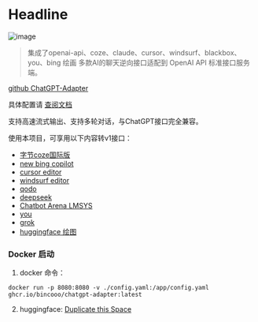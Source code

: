 # Headline

![image](https://github.com/user-attachments/assets/93be2041-8ebc-466a-9fd4-939f4f9082f2)

> 集成了openai-api、coze、claude、cursor、windsurf、blackbox、you、bing  绘画 多款AI的聊天逆向接口适配到 OpenAI API 标准接口服务端。

[github ChatGPT-Adapter](https://github.com/bincooo/chatgpt-adapter/#/quickstart)

具体配置请 [查阅文档](https://bincooo.github.io/chatgpt-adapter/#/quickstart)  

支持高速流式输出、支持多轮对话，与ChatGPT接口完全兼容。  

使用本项目，可享用以下内容转v1接口：  

- [字节coze国际版](https://www.coze.com)  
- [new bing copilot](https://copilot.microsoft.com)  
- [cursor editor](https://www.cursor.com)  
- [windsurf editor](https://codeium.com)  
- [qodo](qodo.md)
- [deepseek](https://www.deepseek.com)  
- [Chatbot Arena LMSYS](https://lmarena.ai)  
- [you](https://you.com)  
- [grok](grok.md)
- [huggingface 绘图](https://huggingface.io)



### Docker 启动
1. docker 命令：
```shell
docker run -p 8080:8080 -v ./config.yaml:/app/config.yaml ghcr.io/bincooo/chatgpt-adapter:latest
```

2. huggingface: [Duplicate this Space](https://huggingface.co/spaces/wIK5Ez2o/DEMO/tree/main?duplicate=true)
